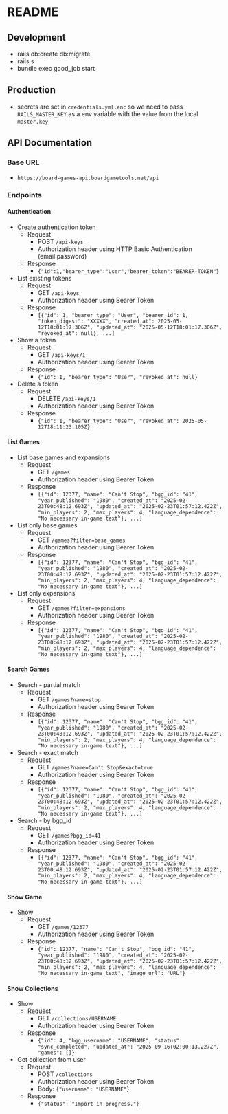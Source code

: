 # README

## Development

* rails db:create db:migrate
* rails s
* bundle exec good_job start

## Production

* secrets are set in `credentials.yml.enc` so we need to pass `RAILS_MASTER_KEY` as a env variable with the value from the local `master.key`

## API Documentation

### Base URL

* `https://board-games-api.boardgametools.net/api`

### Endpoints

#### Authentication

* Create authentication token
  * Request
    * POST `/api-keys`
    * Authorization header using HTTP Basic Authentication (email:password)
  * Response
    * `{"id":1,"bearer_type":"User","bearer_token":"BEARER-TOKEN"}`
* List existing tokens
  * Request
    * GET `/api-keys`
    * Authorization header using Bearer Token
  * Response
    * `[{"id": 1, "bearer_type": "User", "bearer_id": 1, "token_digest": "XXXXX", "created_at": 2025-05-12T18:01:17.306Z", "updated_at": "2025-05-12T18:01:17.306Z", "revoked_at": null}, ...]`
* Show a token
  * Request
    * GET `/api-keys/1`
    * Authorization header using Bearer Token
  * Response
    * `{"id": 1, "bearer_type": "User", "revoked_at": null}`
* Delete a token
  * Request
    * DELETE `/api-keys/1`
    * Authorization header using Bearer Token
  * Response
    * `{"id": 1, "bearer_type": "User", "revoked_at": 2025-05-12T18:11:23.105Z}`

#### List Games

* List base games and expansions
  * Request
    * GET `/games`
    * Authorization header using Bearer Token
  * Response
    * `[{"id": 12377, "name": "Can't Stop", "bgg_id": "41", "year_published": "1980", "created_at": "2025-02-23T00:48:12.693Z", "updated_at": "2025-02-23T01:57:12.422Z", "min_players": 2, "max_players": 4, "language_dependence": "No necessary in-game text"}, ...]`
* List only base games
  * Request
    * GET `/games?filter=base_games`
    * Authorization header using Bearer Token
  * Response
    * `[{"id": 12377, "name": "Can't Stop", "bgg_id": "41", "year_published": "1980", "created_at": "2025-02-23T00:48:12.693Z", "updated_at": "2025-02-23T01:57:12.422Z", "min_players": 2, "max_players": 4, "language_dependence": "No necessary in-game text"}, ...]`
* List only expansions
  * Request
    * GET `/games?filter=expansions`
    * Authorization header using Bearer Token
  * Response
    * `[{"id": 12377, "name": "Can't Stop", "bgg_id": "41", "year_published": "1980", "created_at": "2025-02-23T00:48:12.693Z", "updated_at": "2025-02-23T01:57:12.422Z", "min_players": 2, "max_players": 4, "language_dependence": "No necessary in-game text"}, ...]`

#### Search Games

* Search - partial match
  * Request
    * GET `/games?name=stop`
    * Authorization header using Bearer Token
  * Response
    * `[{"id": 12377, "name": "Can't Stop", "bgg_id": "41", "year_published": "1980", "created_at": "2025-02-23T00:48:12.693Z", "updated_at": "2025-02-23T01:57:12.422Z", "min_players": 2, "max_players": 4, "language_dependence": "No necessary in-game text"}, ...]`
* Search - exact match
  * Request
    * GET `/games?name=Can't Stop&exact=true`
    * Authorization header using Bearer Token
  * Response
    * `[{"id": 12377, "name": "Can't Stop", "bgg_id": "41", "year_published": "1980", "created_at": "2025-02-23T00:48:12.693Z", "updated_at": "2025-02-23T01:57:12.422Z", "min_players": 2, "max_players": 4, "language_dependence": "No necessary in-game text"}, ...]`
* Search - by bgg_id
  * Request
    * GET `/games?bgg_id=41`
    * Authorization header using Bearer Token
  * Response
    * `[{"id": 12377, "name": "Can't Stop", "bgg_id": "41", "year_published": "1980", "created_at": "2025-02-23T00:48:12.693Z", "updated_at": "2025-02-23T01:57:12.422Z", "min_players": 2, "max_players": 4, "language_dependence": "No necessary in-game text"}, ...]`

#### Show Game

* Show
  * Request
    * GET `/games/12377`
    * Authorization header using Bearer Token
  * Response
    * `{"id": 12377, "name": "Can't Stop", "bgg_id": "41", "year_published": "1980", "created_at": "2025-02-23T00:48:12.693Z", "updated_at": "2025-02-23T01:57:12.422Z", "min_players": 2, "max_players": 4, "language_dependence": "No necessary in-game text", "image_url": "URL"}`

#### Show Collections

* Show
  * Request
    * GET `/collections/USERNAME`
    * Authorization header using Bearer Token
  * Response
    * `{"id": 4, "bgg_username": "USERNAME", "status": "sync_completed", "updated_at": "2025-09-16T02:00:13.227Z", "games": []}`
* Get collection from user
  * Request
    * POST `/collections`
    * Authorization header using Bearer Token
    * Body: `{"username": "USERNAME"}`
  * Response
    * `{"status": "Import in progress."}`
